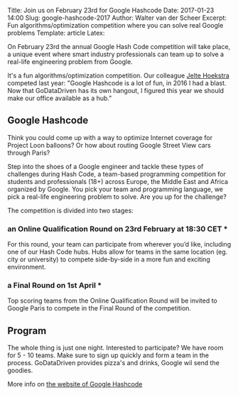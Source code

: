 Title: Join us on February 23rd for Google Hashcode
Date: 2017-01-23 14:00 
Slug: google-hashcode-2017
Author: Walter van der Scheer 
Excerpt: Fun algorithms/optimization competition where you can solve real Google problems
Template: article
Latex:

On February 23rd the annual Google Hash Code competition will take place, a unique event where smart industry professionals can team up to solve a real-life engineering problem from Google.

It's a fun algorithms/optimization competition. Our colleague [Jelte Hoekstra](https://godatadriven.com/players/jelte-hoekstra "Jelte Hoekstra") competed last year: "Google Hashcode is a lot of fun, in 2016 I had a blast. Now that GoDataDriven has its own hangout, I figured this year we should make our office available as a hub."

## Google Hashcode
Think you could come up with a way to optimize Internet coverage for Project Loon balloons? Or how about routing Google Street View cars through Paris?

Step into the shoes of a Google engineer and tackle these types of challenges during Hash Code, a team-based programming competition for students and professionals (18+) across Europe, the Middle East and Africa organized by Google. You pick your team and programming language, we pick a real-life engineering problem to solve. Are you up for the challenge?

The competition is divided into two stages:

### an Online Qualification Round on 23rd February at 18:30 CET *

For this round, your team can participate from wherever you’d like, including one of our Hash Code hubs. Hubs allow for teams in the same location (eg. city or university) to compete side-by-side in a more fun and exciting environment.

### a Final Round on 1st April *

Top scoring teams from the Online Qualification Round will be invited to Google Paris to compete in the Final Round of the competition.

## Program
The whole thing is just one night. Interested to participate? We have room for 5 - 10 teams. Make sure to sign up quickly and form a team in the process. GoDataDriven provides pizza's and drinks, Google wil send the goodies.

More info on [the website of Google Hashcode](https://hashcode.withgoogle.com/)
